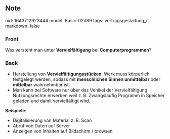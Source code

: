 ## Note
nid: 1643712923444
model: Basic-02d89
tags: vertragsgestaltung_it
markdown: false

### Front
Was versteht man unter <b>Vervielfältigung</b> bei
<b>Computerprogrammen</b>?

### Back
<ul>
  <li>Herstellung von <b>Vervielfältigungsstücken</b>. Werk muss
  körperlich festgelegt werden, sodass mit <b>menschlichen Sinnen
  unmittelbar</b> oder <b>mittelbar</b> wahrnehmbar ist.
  <li>Man kann bei Software nur über das Vehikel der
  Vervielfältigung Nutzungsrechte erwerben weil z. B. Zwangsläufig
  Programm in Speicher geladen und damit vervielfältigt wird.
</ul><b>Beispiele</b>:
<ul>
  <li>Digitalisierung von Material z. B. Scan
  <li>Abruf von Daten auf Server
  <li>Anzeigen von Inhalten auf Bildschirm / browsen
</ul>
